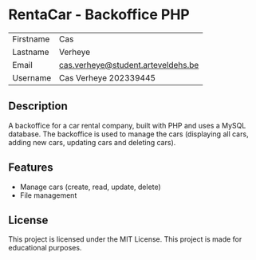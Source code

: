 # RentaCar - Backoffice PHP

|           |                                |
| --------- | ------------------------------ |
| Firstname | Cas                            |
| Lastname  | Verheye                        |
| Email     | cas.verheye@student.arteveldehs.be |
| Username  | Cas Verheye 202339445 |

## Description

A backoffice for a car rental company, built with PHP and uses a MySQL database.
The backoffice is used to manage the cars (displaying all cars, adding new cars, updating cars and deleting cars).

## Features

- Manage cars (create, read, update, delete)
- File management 

## License

This project is licensed under the MIT License.
This project is made for educational purposes.